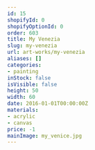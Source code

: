 ```yaml
---
id: 15
shopifyId: 0
shopifyOptionId: 0
order: 603
title: My Venezia
slug: my-venezia
url: art-works/my-venezia
aliases: []
categories:
- painting
inStock: false
isVisible: false
height: 50
width: 60
date: 2016-01-01T00:00:00Z
materials:
- acrylic
- canvas
price: -1
mainImage: my_venice.jpg
---
```

